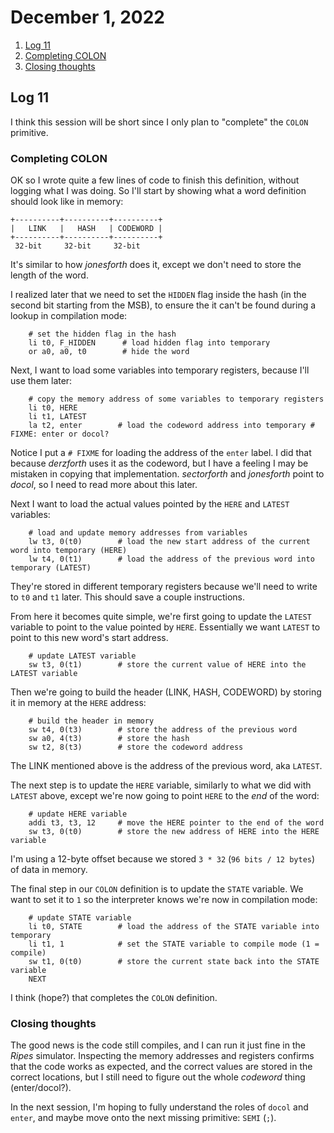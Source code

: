 # December 1, 2022

1. [Log 11](#log-11)
2. [Completing COLON](#completing-colon)
3. [Closing thoughts](#closing-thoughts)

## Log 11

I think this session will be short since I only plan to "complete" the `COLON` primitive.

### Completing COLON

OK so I wrote quite a few lines of code to finish this definition, without logging what I was doing. So I'll start by showing what a word definition should look like in memory:


```
+----------+----------+----------+
|   LINK   |   HASH   | CODEWORD |
+----------+----------+----------+
 32-bit     32-bit     32-bit
```

It's similar to how _jonesforth_ does it, except we don't need to store the length of the word.

I realized later that we need to set the `HIDDEN` flag inside the hash (in the second bit starting from the MSB), to ensure the it can't be found during a lookup in compilation mode:

```
    # set the hidden flag in the hash
    li t0, F_HIDDEN      # load hidden flag into temporary
    or a0, a0, t0        # hide the word
```

Next, I want to load some variables into temporary registers, because I'll use them later:

```
    # copy the memory address of some variables to temporary registers
    li t0, HERE
    li t1, LATEST
    la t2, enter        # load the codeword address into temporary # FIXME: enter or docol?
```

Notice I put a `# FIXME` for loading the address of the `enter` label. I did that because _derzforth_ uses it as the codeword, but I have a feeling I may be mistaken in copying that implementation. _sectorforth_ and _jonesforth_ point to _docol_, so I need to read more about this later.

Next I want to load the actual values pointed by the `HERE` and `LATEST` variables:

```
    # load and update memory addresses from variables
    lw t3, 0(t0)        # load the new start address of the current word into temporary (HERE)
    lw t4, 0(t1)        # load the address of the previous word into temporary (LATEST)
```

They're stored in different temporary registers because we'll need to write to `t0` and `t1` later. This should save a couple instructions.

From here it becomes quite simple, we're first going to update the `LATEST` variable to point to the value pointed by `HERE`. Essentially we want `LATEST` to point to this new word's start address.

```
    # update LATEST variable
    sw t3, 0(t1)        # store the current value of HERE into the LATEST variable
```

Then we're going to build the header (LINK, HASH, CODEWORD) by storing it in memory at the `HERE` address:

```
    # build the header in memory
    sw t4, 0(t3)        # store the address of the previous word
    sw a0, 4(t3)        # store the hash
    sw t2, 8(t3)        # store the codeword address
```

The LINK mentioned above is the address of the previous word, aka `LATEST`.

The next step is to update the `HERE` variable, similarly to what we did with `LATEST` above, except we're now going to point `HERE` to the _end_ of the word:

```
    # update HERE variable
    addi t3, t3, 12     # move the HERE pointer to the end of the word
    sw t3, 0(t0)        # store the new address of HERE into the HERE variable
```

I'm using a 12-byte offset because we stored `3 * 32` (`96 bits / 12 bytes`) of data in memory.

The final step in our `COLON` definition is to update the `STATE` variable. We want to set it to `1` so the interpreter knows we're now in compilation mode:

```
    # update STATE variable
    li t0, STATE        # load the address of the STATE variable into temporary
    li t1, 1            # set the STATE variable to compile mode (1 = compile)
    sw t1, 0(t0)        # store the current state back into the STATE variable
    NEXT
```

I think (hope?) that completes the `COLON` definition.

### Closing thoughts

The good news is the code still compiles, and I can run it just fine in the _Ripes_ simulator. Inspecting the memory addresses and registers confirms that the code works as expected, and the correct values are stored in the correct locations, but I still need to figure out the whole _codeword_ thing (enter/docol?).

In the next session, I'm hoping to fully understand the roles of `docol` and `enter`, and maybe move onto the next missing primitive: `SEMI` (`;`).
